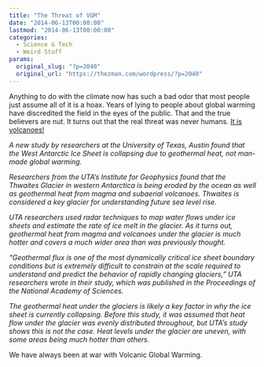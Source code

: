 ```yaml
---
title: "The Threat of VGM"
date: "2014-06-13T00:00:00"
lastmod: "2014-06-13T00:00:00"
categories:
  - Science & Tech
  - Weird Stuff
params:
  original_slug: "?p=2040"
  original_url: "https://thezman.com/wordpress/?p=2040"
---
```


Anything to do with the climate now has such a bad odor that most people
just assume all of it is a hoax. Years of lying to people about global
warming have discredited the field in the eyes of the public. That and
the true believers are nut. It turns out that the real threat was never
humans. <a
href="http://dailycaller.com/2014/06/11/study-west-antarctic-glacier-melt-due-to-volcanoes-not-global-warming/"
rel="noopener noreferrer" target="_blank">It is volcanoes!</a>

*A new study by researchers at the University of Texas, Austin found
that the West Antarctic Ice Sheet is collapsing due to geothermal heat,
not man-made global warming.*

*Researchers from the UTA’s Institute for Geophysics found that the
Thwaites Glacier in western Antarctica is being eroded by the ocean as
well as geothermal heat from magma and subaerial volcanoes. Thwaites is
considered a key glacier for understanding future sea level rise.*

*UTA researchers used radar techniques to map water flows under ice
sheets and estimate the rate of ice melt in the glacier. As it turns
out, geothermal heat from magma and volcanoes under the glacier is much
hotter and covers a much wider area than was previously thought.*

*“Geothermal flux is one of the most dynamically critical ice sheet
boundary conditions but is extremely difficult to constrain at the scale
required to understand and predict the behavior of rapidly changing
glaciers,” UTA researchers wrote in their study, which was published in
the Proceedings of the National Academy of Sciences.*

*The geothermal heat under the glaciers is likely a key factor in why
the ice sheet is currently collapsing. Before this study, it was assumed
that heat flow under the glacier was evenly distributed throughout, but
UTA’s study shows this is not the case. Heat levels under the glacier
are uneven, with some areas being much hotter than others.*

We have always been at war with Volcanic Global Warming.
